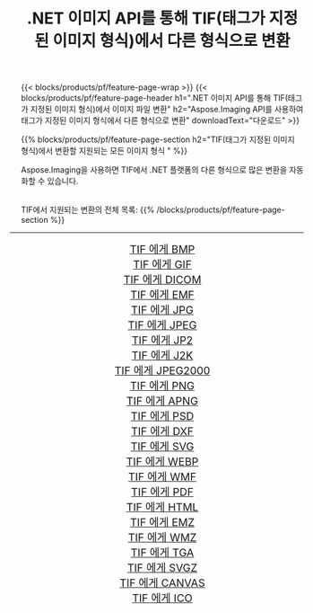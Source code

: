 ﻿---
title: .NET 이미지 API를 통해 TIF(태그가 지정된 이미지 형식)에서 다른 형식으로 변환 
weight: 3920
url: /ko/net/conversion/from/tif 
lang: ko
langdirlevel: 2
locales: zh-hans,ja,it,ru,de,es,fr,nl,id,lt,pl,pt,vi,tr,ko,zh-hant,ar,hi,th,sv,cs,uk,he
description: Aspose.Imaging을 사용하면 TIF(태그가 지정된 이미지 형식) 에서 다른 형식으로 쉽게 변환할 수 있습니다.
---

{{< blocks/products/pf/feature-page-wrap >}}
{{< blocks/products/pf/feature-page-header h1=".NET 이미지 API를 통해 TIF(태그가 지정된 이미지 형식)에서 이미지 파일 변환" h2="Aspose.Imaging API를 사용하여 태그가 지정된 이미지 형식에서 다른 형식으로 변환" downloadText="다운로드" >}}


{{% blocks/products/pf/feature-page-section  h2="TIF(태그가 지정된 이미지 형식)에서 변환할 지원되는 모든 이미지 형식 " %}}
<p align=justify>Aspose.Imaging을 사용하면 TIF에서 .NET 플랫폼의 다른 형식으로 많은 변환을 자동화할 수 있습니다.</p>
<br/>
TIF에서 지원되는 변환의 전체 목록:
{{% /blocks/products/pf/feature-page-section %}}
<div class="container-fluid productfamilypage bg-gray">
    <div class="convertypes bg-gray agp-content section">
        <div class="container">
		<hr style="margin-left:-20px;"/>
		<div class="row other-converters" style="gap: 10px;font-size: 19px;text-align:center;">
		    <div class='col-md-2 other-converter remove-lp remove-rp'><a href="/imaging/ko/net/conversion/tif-to-bmp" style="padding:15px;">TIF 에게 BMP</a></div><div class='col-md-2 other-converter remove-lp remove-rp'><a href="/imaging/ko/net/conversion/tif-to-gif" style="padding:15px;">TIF 에게 GIF</a></div><div class='col-md-2 other-converter remove-lp remove-rp'><a href="/imaging/ko/net/conversion/tif-to-dicom" style="padding:15px;">TIF 에게 DICOM</a></div><div class='col-md-2 other-converter remove-lp remove-rp'><a href="/imaging/ko/net/conversion/tif-to-emf" style="padding:15px;">TIF 에게 EMF</a></div><div class='col-md-2 other-converter remove-lp remove-rp'><a href="/imaging/ko/net/conversion/tif-to-jpg" style="padding:15px;">TIF 에게 JPG</a></div><div class='col-md-2 other-converter remove-lp remove-rp'><a href="/imaging/ko/net/conversion/tif-to-jpeg" style="padding:15px;">TIF 에게 JPEG</a></div><div class='col-md-2 other-converter remove-lp remove-rp'><a href="/imaging/ko/net/conversion/tif-to-jp2" style="padding:15px;">TIF 에게 JP2</a></div><div class='col-md-2 other-converter remove-lp remove-rp'><a href="/imaging/ko/net/conversion/tif-to-j2k" style="padding:15px;">TIF 에게 J2K</a></div><div class='col-md-2 other-converter remove-lp remove-rp'><a href="/imaging/ko/net/conversion/tif-to-jpeg2000" style="padding:15px;">TIF 에게 JPEG2000</a></div><div class='col-md-2 other-converter remove-lp remove-rp'><a href="/imaging/ko/net/conversion/tif-to-png" style="padding:15px;">TIF 에게 PNG</a></div><div class='col-md-2 other-converter remove-lp remove-rp'><a href="/imaging/ko/net/conversion/tif-to-apng" style="padding:15px;">TIF 에게 APNG</a></div><div class='col-md-2 other-converter remove-lp remove-rp'><a href="/imaging/ko/net/conversion/tif-to-psd" style="padding:15px;">TIF 에게 PSD</a></div><div class='col-md-2 other-converter remove-lp remove-rp'><a href="/imaging/ko/net/conversion/tif-to-dxf" style="padding:15px;">TIF 에게 DXF</a></div><div class='col-md-2 other-converter remove-lp remove-rp'><a href="/imaging/ko/net/conversion/tif-to-svg" style="padding:15px;">TIF 에게 SVG</a></div><div class='col-md-2 other-converter remove-lp remove-rp'><a href="/imaging/ko/net/conversion/tif-to-webp" style="padding:15px;">TIF 에게 WEBP</a></div><div class='col-md-2 other-converter remove-lp remove-rp'><a href="/imaging/ko/net/conversion/tif-to-wmf" style="padding:15px;">TIF 에게 WMF</a></div><div class='col-md-2 other-converter remove-lp remove-rp'><a href="/imaging/ko/net/conversion/tif-to-pdf" style="padding:15px;">TIF 에게 PDF</a></div><div class='col-md-2 other-converter remove-lp remove-rp'><a href="/imaging/ko/net/conversion/tif-to-html" style="padding:15px;">TIF 에게 HTML</a></div><div class='col-md-2 other-converter remove-lp remove-rp'><a href="/imaging/ko/net/conversion/tif-to-emz" style="padding:15px;">TIF 에게 EMZ</a></div><div class='col-md-2 other-converter remove-lp remove-rp'><a href="/imaging/ko/net/conversion/tif-to-wmz" style="padding:15px;">TIF 에게 WMZ</a></div><div class='col-md-2 other-converter remove-lp remove-rp'><a href="/imaging/ko/net/conversion/tif-to-tga" style="padding:15px;">TIF 에게 TGA</a></div><div class='col-md-2 other-converter remove-lp remove-rp'><a href="/imaging/ko/net/conversion/tif-to-svgz" style="padding:15px;">TIF 에게 SVGZ</a></div><div class='col-md-2 other-converter remove-lp remove-rp'><a href="/imaging/ko/net/conversion/tif-to-canvas" style="padding:15px;">TIF 에게 CANVAS</a></div><div class='col-md-2 other-converter remove-lp remove-rp'><a href="/imaging/ko/net/conversion/tif-to-ico" style="padding:15px;">TIF 에게 ICO</a></div>
                </div>
        </div>
    </div>
</div>
<br/>

